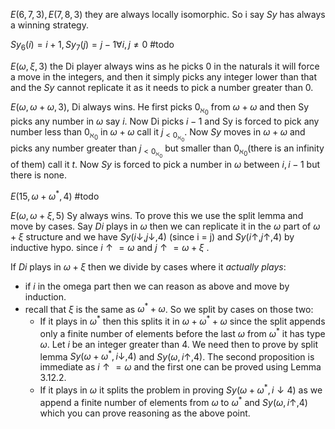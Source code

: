 $E(6, 7, 3), E(7, 8, 3)$ they are always locally isomorphic.
So i say $Sy$ has always a winning strategy. 

$Sy_6(i) = i+1, Sy_7(j)=j-1 \forall i,j \neq 0$ #todo


$E(\omega, \xi, 3)$ the Di player always wins as he picks $0$ in the naturals it will force a move in the integers, and then it simply picks any integer lower than that and the $Sy$ cannot replicate it as it needs to pick a number greater than 0.

$E(\omega, \omega+\omega, 3)$, Di always wins. He first picks $0_{\aleph_0}$ from $\omega+\omega$ and then Sy picks any number in $\omega$ say $i$. Now Di picks $i-1$ and Sy is forced to pick any number less than $0_{\aleph_0}$ in $\omega + \omega$ call it $j_{<0_{\aleph_0}}$. Now $Sy$ moves in $\omega+\omega$ and picks any number greater than $j_{<{0_{\aleph_0}}}$ but smaller than $0_{\aleph_0}$(there is an infinity of them) call it $t$. Now $Sy$ is forced to pick a number in $\omega$ between $i,i-1$ but there is none.

$E(15, \omega+\omega^*, 4)$ #todo

$E(\omega, \omega+\xi, 5)$ Sy always wins. To prove this we use the split lemma and move by cases.
Say $Di$ plays in $\omega$ then we can replicate it in the $\omega$ part of $\omega+\xi$ structure and we have $Sy(i\downarrow, j\downarrow, 4)$ (since i = j) and $Sy(i\uparrow, j\uparrow, 4)$ by inductive hypo. since $i\uparrow = \omega$ and $j \uparrow = \omega+\xi$ .

If $Di$ plays in $\omega+\xi$ then we divide by cases where it *actually plays*:
- if $i$ in the omega part then we can reason as above and move by induction.
- recall that $\xi$ is the same as $\omega^* + \omega$. So we split by cases on those two:
	- If it plays in $\omega^*$ then this splits it in $\omega + \omega^* + \omega$ since the split appends only a finite number of elements before the last $\omega$ from $\omega^*$ it has type $\omega$. Let $i$ be an integer greater than 4. We need then to prove by split lemma $Sy(\omega+\omega^*, i\downarrow, 4)$ and $Sy(\omega, i\uparrow, 4)$. The second proposition is immediate as $i\uparrow=\omega$ and the first one can be proved using Lemma 3.12.2.
	- If it plays in $\omega$ it splits the problem in proving $Sy(\omega+\omega^*, i\downarrow 4)$ as we append a finite number of elements from $\omega$ to $\omega^*$ and  $Sy(\omega, i\uparrow, 4)$ which you can prove reasoning as the above point.
